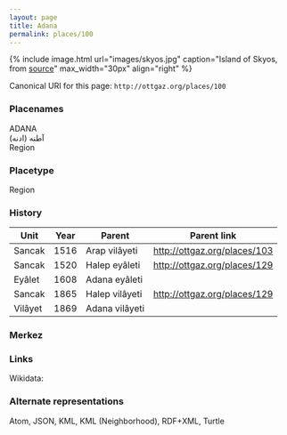 ```yaml
---
layout: page
title: Adana
permalink: places/100
---
```


{% include image.html url="images/skyos.jpg" caption="Island of Skyos, from [source](https://www.flickr.com/photos/medmss/3905335072/in/photostream/)" max_width="30px" align="right" %}

Canonical URI for this page:
`http://ottgaz.org/places/100`

### Placenames
ADANA	
آطنه (ادنه)							
Region	

### Placetype				
Region			
			
### History	
	
Unit|Year|Parent|Parent link
---|---|---|--- 
Sancak|1516|Arap vilâyeti|<http://ottgaz.org/places/103>	
Sancak|1520|Halep eyâleti|<http://ottgaz.org/places/129>
Eyâlet|1608|Adana eyâleti|
Sancak|1865|Halep vilâyeti|<http://ottgaz.org/places/129>
Vilâyet|1869|Adana vilâyeti|	

### Merkez

### Links
Wikidata: 

### Alternate representations
Atom, JSON, KML, KML (Neighborhood), RDF+XML, Turtle
